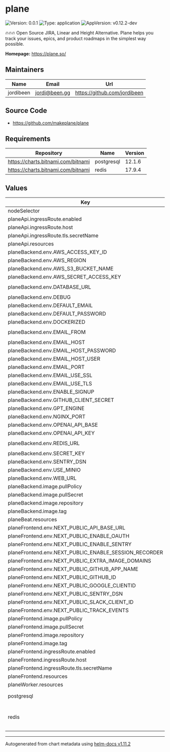 # plane

![Version: 0.0.1](https://img.shields.io/badge/Version-0.0.1-informational?style=flat-square) ![Type: application](https://img.shields.io/badge/Type-application-informational?style=flat-square) ![AppVersion: v0.12.2-dev](https://img.shields.io/badge/AppVersion-v0.12.2--dev-informational?style=flat-square)

🔥🔥🔥 Open Source JIRA, Linear and Height Alternative. Plane helps you track your issues, epics, and product roadmaps in the simplest way possible.

**Homepage:** <https://plane.so/>

## Maintainers

| Name | Email | Url |
| ---- | ------ | --- |
| jordibeen | <jordi@been.gg> | <https://github.com/jordibeen> |

## Source Code

* <https://github.com/makeplane/plane>

## Requirements

| Repository | Name | Version |
|------------|------|---------|
| https://charts.bitnami.com/bitnami | postgresql | 12.1.6 |
| https://charts.bitnami.com/bitnami | redis | 17.9.4 |

## Values

| Key | Type | Default | Description |
|-----|------|---------|-------------|
| nodeSelector | object | `{}` |  |
| planeApi.ingressRoute.enabled | bool | `false` |  |
| planeApi.ingressRoute.host | string | `""` |  |
| planeApi.ingressRoute.tls.secretName | string | `""` |  |
| planeApi.resources | object | `{}` |  |
| planeBackend.env.AWS_ACCESS_KEY_ID | string | `"access-key"` |  |
| planeBackend.env.AWS_REGION | string | `""` |  |
| planeBackend.env.AWS_S3_BUCKET_NAME | string | `"uploads"` |  |
| planeBackend.env.AWS_SECRET_ACCESS_KEY | string | `"secret-key"` |  |
| planeBackend.env.DATABASE_URL | string | `"postgresql://plane:plane@plane-postgresql/plane"` | Database connection string |
| planeBackend.env.DEBUG | int | `0` | Debug value for api server use it as 0 for production use |
| planeBackend.env.DEFAULT_EMAIL | string | `"captain@plane.so"` | Default Creds |
| planeBackend.env.DEFAULT_PASSWORD | string | `"password123"` |  |
| planeBackend.env.DOCKERIZED | int | `1` | Settings related to Docker |
| planeBackend.env.EMAIL_FROM | string | `"Team Plane <team@mailer.plane.so>"` |  |
| planeBackend.env.EMAIL_HOST | string | `""` | Email Settings |
| planeBackend.env.EMAIL_HOST_PASSWORD | string | `""` |  |
| planeBackend.env.EMAIL_HOST_USER | string | `""` |  |
| planeBackend.env.EMAIL_PORT | int | `587` |  |
| planeBackend.env.EMAIL_USE_SSL | string | `"0"` |  |
| planeBackend.env.EMAIL_USE_TLS | string | `"1"` |  |
| planeBackend.env.ENABLE_SIGNUP | int | `1` | SignUps |
| planeBackend.env.GITHUB_CLIENT_SECRET | string | `nil` | Github |
| planeBackend.env.GPT_ENGINE | string | `"gpt-3.5-turbo"` |  |
| planeBackend.env.NGINX_PORT | string | `nil` | Nginx Configuration |
| planeBackend.env.OPENAI_API_BASE | string | `"https://api.openai.com/v1"` |  |
| planeBackend.env.OPENAI_API_KEY | string | `"sk-"` |  |
| planeBackend.env.REDIS_URL | string | `"redis://plane-redis-master:6379/"` | Redis connection string |
| planeBackend.env.SECRET_KEY | string | `"secret"` | Secret key (generate one with `openssl rand -base64 42`) |
| planeBackend.env.SENTRY_DSN | string | `nil` | Error logs |
| planeBackend.env.USE_MINIO | int | `0` | Set to 1 If using the pre-configured minio setup  |
| planeBackend.env.WEB_URL | string | `"http://localhost:3000"` | Email Redirection URL |
| planeBackend.image.pullPolicy | string | `"IfNotPresent"` |  |
| planeBackend.image.pullSecret | string | `""` |  |
| planeBackend.image.repository | string | `"makeplane/plane-backend"` |  |
| planeBackend.image.tag | string | `"v0.12.2-dev"` |  |
| planeBeat.resources | object | `{}` |  |
| planeFrontend.env.NEXT_PUBLIC_API_BASE_URL | string | `"http://localhost:8000"` | API Base URL |
| planeFrontend.env.NEXT_PUBLIC_ENABLE_OAUTH | int | `0` | Enable/Disable OAUTH - default 0 for selfhosted instance  |
| planeFrontend.env.NEXT_PUBLIC_ENABLE_SENTRY | int | `0` | Enable/Disable sentry |
| planeFrontend.env.NEXT_PUBLIC_ENABLE_SESSION_RECORDER | int | `0` | Enable/Disable session recording  |
| planeFrontend.env.NEXT_PUBLIC_EXTRA_IMAGE_DOMAINS | string | `nil` | Extra image domains that need to be added for Next Image |
| planeFrontend.env.NEXT_PUBLIC_GITHUB_APP_NAME | string | `nil` | Github App Name for GitHub Integration |
| planeFrontend.env.NEXT_PUBLIC_GITHUB_ID | string | `nil` | Github ID for Github OAuth |
| planeFrontend.env.NEXT_PUBLIC_GOOGLE_CLIENTID | string | `nil` | Google Client ID for Google OAuth |
| planeFrontend.env.NEXT_PUBLIC_SENTRY_DSN | string | `nil` | Sentry DSN for error monitoring |
| planeFrontend.env.NEXT_PUBLIC_SLACK_CLIENT_ID | string | `nil` | Slack for Slack Integration |
| planeFrontend.env.NEXT_PUBLIC_TRACK_EVENTS | int | `0` | Enable/Disable event tracking |
| planeFrontend.image.pullPolicy | string | `"IfNotPresent"` |  |
| planeFrontend.image.pullSecret | string | `""` |  |
| planeFrontend.image.repository | string | `"makeplane/plane-frontend"` |  |
| planeFrontend.image.tag | string | `"v0.12.2-dev"` |  |
| planeFrontend.ingressRoute.enabled | bool | `false` |  |
| planeFrontend.ingressRoute.host | string | `""` |  |
| planeFrontend.ingressRoute.tls.secretName | string | `""` |  |
| planeFrontend.resources | object | `{}` |  |
| planeWorker.resources | object | `{}` |  |
| postgresql | object | see `values.yaml` | Configuration values for the postgresql dependency. ref: https://github.com/bitnami/charts/tree/main/bitnami/postgresql |
| redis | object | see `values.yaml` | Configuration values for the Redis dependency. ref: https://github.com/bitnami/charts/blob/master/bitnami/redis More documentation can be found here: https://artifacthub.io/packages/helm/bitnami/redis |

----------------------------------------------
Autogenerated from chart metadata using [helm-docs v1.11.2](https://github.com/norwoodj/helm-docs/releases/v1.11.2)
